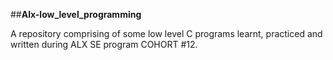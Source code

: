 ##**Alx-low_level_programming**

A repository comprising of some low level C programs learnt, practiced and written during ALX SE program COHORT #12.
